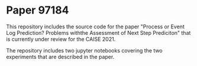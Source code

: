 # Paper 97184

This repository includes the source code for the paper "Process or Event Log Prediction? Problems withthe Assessment of Next Step Prediciton" that is currently under review for the CAISE 2021.

The repository includes two jupyter notebooks covering the two experiments that are described in the paper.

